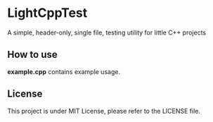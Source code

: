 # LightCppTest
A simple, header-only, single file, testing utility for little C++ projects

## How to use
**example.cpp** contains example usage.

## License
This project is under MIT License, please refer to the LICENSE file.
